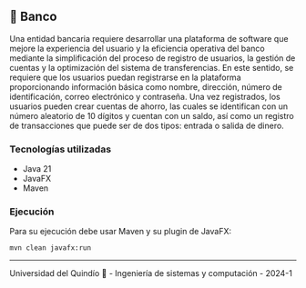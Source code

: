 ## 🏦 Banco

Una entidad bancaria requiere desarrollar una plataforma de software que mejore la experiencia del usuario y la eficiencia operativa del banco mediante la simplificación del proceso de registro de usuarios, la gestión de cuentas y la optimización del sistema de transferencias. En este sentido, se requiere que los usuarios puedan registrarse en la plataforma proporcionando información básica como nombre, dirección, número de identificación, correo electrónico y contraseña. Una vez registrados, los usuarios pueden crear cuentas de ahorro, las cuales se identifican con un número aleatorio de 10 dígitos y cuentan con un saldo, así como un registro de transacciones que puede ser de dos tipos: entrada o salida de dinero.

### Tecnologías utilizadas
- Java 21
- JavaFX
- Maven

### Ejecución

Para su ejecución debe usar Maven y su plugin de JavaFX:

```
mvn clean javafx:run
```

---

Universidad del Quindío 💚 - Ingeniería de sistemas y computación - 2024-1